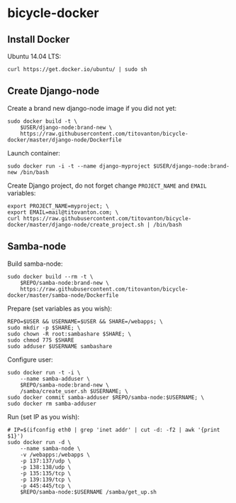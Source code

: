 # bicycle-docker

## Install Docker

Ubuntu 14.04 LTS:

    curl https://get.docker.io/ubuntu/ | sudo sh

## Create Django-node

Create a brand new django-node image if you did not yet:

    sudo docker build -t \
        $USER/django-node:brand-new \
        https://raw.githubusercontent.com/titovanton/bicycle-docker/master/django-node/Dockerfile

Launch container:

    sudo docker run -i -t --name django-myproject $USER/django-node:brand-new /bin/bash

Create Django project, do not forget change `PROJECT_NAME` and `EMAIL` variables:

    export PROJECT_NAME=myproject; \
    export EMAIL=mail@titovanton.com; \
    curl https://raw.githubusercontent.com/titovanton/bicycle-docker/master/django-node/create_project.sh | /bin/bash

## Samba-node

Build samba-node:

    sudo docker build --rm -t \
        $REPO/samba-node:brand-new \
        https://raw.githubusercontent.com/titovanton/bicycle-docker/master/samba-node/Dockerfile

Prepare (set variables as you wish):

    REPO=$USER && USERNAME=$USER && SHARE=/webapps; \
    sudo mkdir -p $SHARE; \
    sudo chown -R root:sambashare $SHARE; \
    sudo chmod 775 $SHARE
    sudo adduser $USERNAME sambashare

Configure user:

    sudo docker run -t -i \
        --name samba-adduser \
        $REPO/samba-node:brand-new \
        /samba/create_user.sh $USERNAME; \
    sudo docker commit samba-adduser $REPO/samba-node:$USERNAME; \
    sudo docker rm samba-adduser

Run (set IP as you wish):

    # IP=$(ifconfig eth0 | grep 'inet addr' | cut -d: -f2 | awk '{print $1}')
    sudo docker run -d \
        --name samba-node \
        -v /webapps:/webapps \
        -p 137:137/udp \
        -p 138:138/udp \
        -p 135:135/tcp \
        -p 139:139/tcp \
        -p 445:445/tcp \
        $REPO/samba-node:$USERNAME /samba/get_up.sh
